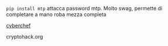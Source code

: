 `pip install mtp` attacca password mtp. Molto swag, permette di completare a mano roba mezza completa

[cyberchef](https://gchq.github.io/CyberChef/)

cryptohack.org